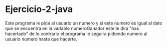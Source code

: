 # Ejercicio-2-java
 Este programa le pide al usuario un numero y si este numero es igual al dato que se encuentra en la variable numeroGanador este le dira "has hacertado" de lo contrario el programa le seguira pidiendo numero al usuario numero hasta que hacerte. 
